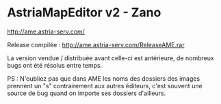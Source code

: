 # AstriaMapEditor v2 - Zano

http://ame.astria-serv.com/

 Release compilée : http://ame.astria-serv.com/ReleaseAME.rar

La version vendue / distribuée avant celle-ci est antérieure, de nombreux bugs ont été résolus entre temps.

PS : 
N'oubliez pas que dans AME les noms des dossiers des images prennent un "s" contrairement aux autres éditeurs, c'est souvent une source de bug quand on importe ses dossiers d'ailleurs.
